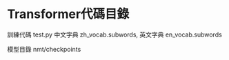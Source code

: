 # Transformer代碼目錄
  訓練代碼 test.py
  中文字典 zh_vocab.subwords, 英文字典 en_vocab.subwords
  
  模型目錄 nmt/checkpoints
